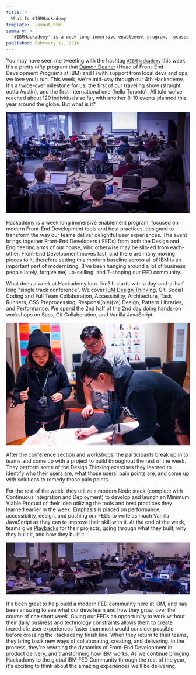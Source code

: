 ```yaml
---
title: >
  What Is #IBMHackademy
template: _layout.html
summary: >
  `#IBMHackademy` is a week long immersive enablement program, focused on modern Front-End Development tools and best practices, designed to transform the way our teams deliver delightful user experiences.
published: February 11, 2016
---
```

You may have seen me tweeting with the hashtag [`#IBMHackademy`](https://twitter.com/search?q=%23IBMHackademy) this week. It's a pretty nifty program that [Damon Deaner](https://twitter.com/DamonDeaner) (Head of Front-End Development Programs at IBM) and I (with support from local devs and ops, we love you!) run. This week, we're mid-way through our 4th Hackademy. It's a twice-over milestone for us; the first of our traveling show (straight outta Austin), and the first international one (hello Toronto). All told we've reached about 120 individuals so far, with another 8-10 events planned this year around the globe. But what is it?

![Me, talking Architecture](/images/what-is-ibm-hackademy/hackademy01.jpg)

Hackademy is a week long immersive enablement program, focused on modern Front-End Development tools and best practices, designed to transform the way our teams deliver delightful user experiences. The event brings together Front-End Developers ( FEDs) from both the Design and Engineering arms of our house, who otherwise may be silo-ed from each-other. Front-End Development moves fast, and there are many moving pieces to it, therefore setting this modern baseline across all of IBM is an important part of modernizing, (I've been hanging around a lot of business people lately, forgive me) up-skilling, and T-shaping our FED community.

What does a week at Hackademy look like? It starts with a day-and-a-half long "single track conference". We cover [IBM Design Thinking](http://www.ibm.com/design/thinking/), Git, Social Coding and Full Team Collaboration, Accessibility, Architecture, Task Runners, CSS Preprocessing, Responsi(ble)(ve) Design, Pattern Libraries, and Performance. We spend the 2nd half of the 2nd day doing hands-on workshops on Sass, Git Collaboration, and Vanilla JavaScript.

![FEDs Design Thinking](/images/what-is-ibm-hackademy/hackademy49.jpg)

After the conference section and workshops, the participants break up in to teams and come up with a project to build throughout the rest of the week. They perform some of the Design Thinking exercises they learned to identify who their users are, what those users' pain points are, and come up with solutions to remedy those pain points.

For the rest of the week, they utilize a modern Node stack (complete with Continuous Integration and Deployment) to develop and launch an Minimum Viable Product of their idea utilizing the tools and best practices they learned earlier in the week. Emphasis is placed on performance, accessibility, design, and pushing our FEDs to write as much Vanilla JavaScript as they can to improve their skill with it. At the end of the week, teams give [Playbacks](http://www.ibm.com/design/thinking/keys/playbacks/) for their projects, going through what they built, why they built it, and how they built it.

![Hackathon](/images/what-is-ibm-hackademy/hackademy20.jpg)

It's been great to help build a modern FED community here at IBM, and has been amazing to see what our devs learn and how they grow, over the course of one short week. Giving our FEDs an opportunity to work without their daily business and technology constraints allows them to create incredible user experiences faster than most would consider possible before crossing the Hackademy finish line. When they return to their teams, they bring back new ways of collaborating, creating, and delivering. In the process, they're rewriting the dynamics of Front-End Development in product delivery, and transforming how IBM works. As we continue bringing Hackademy to the global IBM FED Community through the rest of the year, it's exciting to think about the amazing experiences we'll be delivering.
